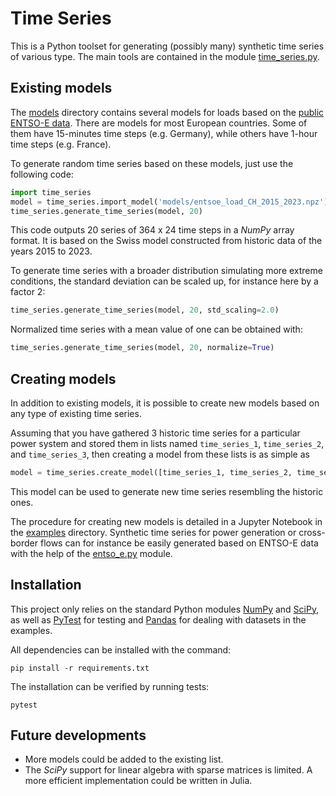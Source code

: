 Time Series
===========

This is a Python toolset for generating (possibly many) synthetic time series of various type.
The main tools are contained in the module [time_series.py](./time_series.py).


Existing models
---------------

The [models](./models) directory contains several models for loads based on the 
[public ENTSO-E data](https://transparency.entsoe.eu/).
There are models for most European countries. Some of them have 15-minutes time steps (e.g. Germany),
while others have 1-hour time steps (e.g. France).

To generate random time series based on these models, just use the following code:

```python
import time_series
model = time_series.import_model('models/entsoe_load_CH_2015_2023.npz')
time_series.generate_time_series(model, 20)
```

This code outputs 20 series of 364 x 24 time steps in a *NumPy* array format.
It is based on the Swiss model constructed from historic data of the years 2015 to 2023.

To generate time series with a broader distribution simulating more extreme conditions,
the standard deviation can be scaled up, for instance here by a factor 2:

```python
time_series.generate_time_series(model, 20, std_scaling=2.0)
```

Normalized time series with a mean value of one can be obtained with:

```python
time_series.generate_time_series(model, 20, normalize=True)
```


Creating models
---------------

In addition to existing models, it is possible to create new models based on any type of existing time series.

Assuming that you have gathered 3 historic time series for a particular power system
and stored them in lists named `time_series_1`, `time_series_2`, and `time_series_3`,
then creating a model from these lists is as simple as

```python
model = time_series.create_model([time_series_1, time_series_2, time_series_3])
```

This model can be used to generate new time series resembling the historic ones.

The procedure for creating new models is detailed in a Jupyter Notebook in the [examples](./examples) directory.
Synthetic time series for power generation or cross-border flows can for instance be easily
generated based on ENTSO-E data with the help of the [entso_e.py](./entso_e.py) module.


Installation
------------

This project only relies on the standard Python modules [NumPy](https://numpy.org/)
and [SciPy](https://scipy.org/), as well as [PyTest](https://pytest.org/) for testing
and [Pandas](https://pandas.pydata.org/) for dealing with datasets in the examples.

All dependencies can be installed with the command:

```console
pip install -r requirements.txt
```

The installation can be verified by running tests:

```console
pytest
```


Future developments
-------------------

- More models could be added to the existing list.
- The *SciPy* support for linear algebra with sparse matrices is limited.
A more efficient implementation could be written in Julia.


